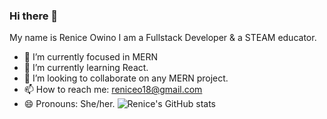 ### Hi there 👋
My name is Renice Owino I am a Fullstack Developer & a STEAM educator.
- 🔭 I’m currently focused in MERN 
- 🌱 I’m currently learning React.
- 👯 I’m looking to collaborate on any MERN project.
- 📫 How to reach me: reniceo18@gmail.com
- 😄 Pronouns: She/her.
![Renice's GitHub stats](https://github-readme-stats.vercel.app/api?username=Renice-Owino&show_icons=true&theme=dark)

